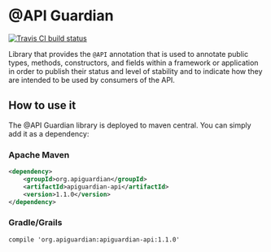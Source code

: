 # @API Guardian

[![Travis CI build status](https://travis-ci.org/apiguardian-team/apiguardian.svg?branch=master)](https://travis-ci.org/apiguardian-team/apiguardian)

Library that provides the `@API` annotation that is used to annotate public types, methods, constructors, and fields within a framework or application in order to publish their status and level of stability and to indicate how they are intended to be used by consumers of the API.

## How to use it

The @API Guardian library is deployed to maven central. You can simply add it as a dependency:

### Apache Maven
```xml
<dependency>
    <groupId>org.apiguardian</groupId>
    <artifactId>apiguardian-api</artifactId>
    <version>1.1.0</version>
</dependency>
```
### Gradle/Grails
```
compile 'org.apiguardian:apiguardian-api:1.1.0'
```
